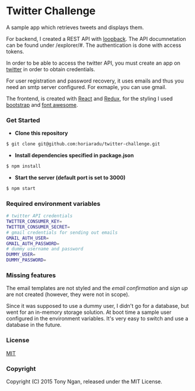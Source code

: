 # Twitter Challenge

A sample app which retrieves tweets and displays them.

For backend, I created a REST API with [loopback](https://loopback.io/). The API documnetation can be found under /explorer/#. The authentication is done with access tokens. 

In order to be able to access the twitter API, you must create an app on [twitter](https://apps.twitter.com/) in order to obtain credentials.

For user registration and password recovery, it uses emails and thus you need an smtp server configured. For exmaple, you can use gmail.

The frontend, is created with [React](https://facebook.github.io/react/) and [Redux](http://redux.js.org/index.html), for the styling I used [bootstrap](getbootstrap.com/components/) and [font awesome](https://fortawesome.github.io/Font-Awesome/).

### Get Started
- **Clone this repository**
```bash
$ git clone git@github.com:horiaradu/twitter-challenge.git
```

- **Install dependencies specified in package.json**
```bash
$ npm install
```

- **Start the server (default port is set to 3000)**
```bash
$ npm start
```

### Required environment variables

```bash
# twitter API credentials
TWITTER_CONSUMER_KEY=
TWITTER_CONSUMER_SECRET=
# gmail credentials for sending out emails
GMAIL_AUTH_USER=
GMAIL_AUTH_PASSWORD=
# dummy username and password
DUMMY_USER=
DUMMY_PASSWORD=
```

### Missing features

The email templates are not styled and the *email confirmation* and *sign up* are not created (however, they were not in scope).

Since it was supposed to use a dummy user, I didn't go for a database, but went for an in-memory storage solution. At boot time a sample user configured in the environment variables. It's very easy to switch and use a database in the future.

### License

[MIT](LICENSE)

### Copyright

Copyright (C) 2015 Tony Ngan, released under the MIT License.
